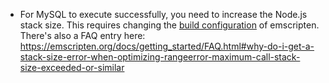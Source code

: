 - For MySQL to execute successfully, you need to increase the Node.js stack size. This requires changing the [build configuration](https://emscripten.org/docs/tools_reference/emsdk.html#compiler-configuration-file) of emscripten. There's also a FAQ entry here: https://emscripten.org/docs/getting_started/FAQ.html#why-do-i-get-a-stack-size-error-when-optimizing-rangeerror-maximum-call-stack-size-exceeded-or-similar
